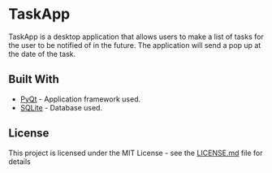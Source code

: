 # TaskApp

TaskApp is a desktop application that allows users to make a list of tasks for the user to be notified of in the future. The application will send a pop up at the date of the task.

## Built With

* [PyQt](https://www.riverbankcomputing.com/software/pyqt/) - Application framework used.
* [SQLite](https://www.sqlite.org/index.html) - Database used.

## License

This project is licensed under the MIT License - see the [LICENSE.md](LICENSE.md) file for details
